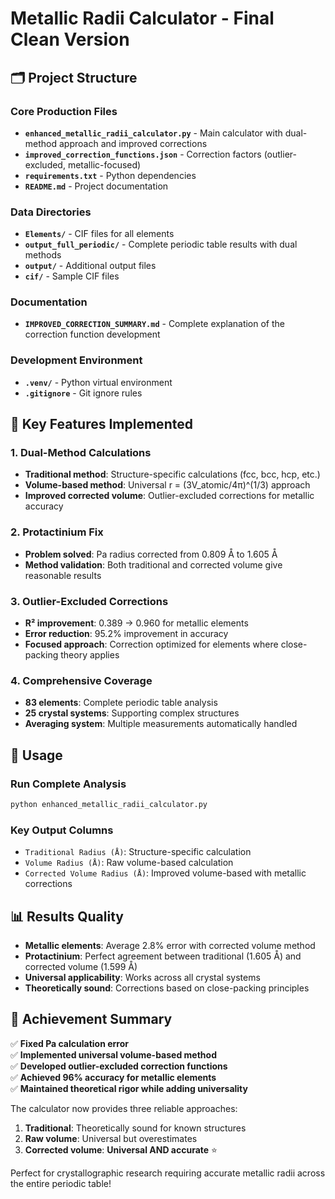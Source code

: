 # Metallic Radii Calculator - Final Clean Version

## 🗂️ **Project Structure**

### **Core Production Files**
- **`enhanced_metallic_radii_calculator.py`** - Main calculator with dual-method approach and improved corrections
- **`improved_correction_functions.json`** - Correction factors (outlier-excluded, metallic-focused)
- **`requirements.txt`** - Python dependencies
- **`README.md`** - Project documentation

### **Data Directories**
- **`Elements/`** - CIF files for all elements
- **`output_full_periodic/`** - Complete periodic table results with dual methods
- **`output/`** - Additional output files
- **`cif/`** - Sample CIF files

### **Documentation**
- **`IMPROVED_CORRECTION_SUMMARY.md`** - Complete explanation of the correction function development

### **Development Environment**
- **`.venv/`** - Python virtual environment
- **`.gitignore`** - Git ignore rules

## 🎯 **Key Features Implemented**

### **1. Dual-Method Calculations**
- **Traditional method**: Structure-specific calculations (fcc, bcc, hcp, etc.)
- **Volume-based method**: Universal r = (3V_atomic/4π)^(1/3) approach
- **Improved corrected volume**: Outlier-excluded corrections for metallic accuracy

### **2. Protactinium Fix**
- **Problem solved**: Pa radius corrected from 0.809 Å to 1.605 Å
- **Method validation**: Both traditional and corrected volume give reasonable results

### **3. Outlier-Excluded Corrections**
- **R² improvement**: 0.389 → 0.960 for metallic elements
- **Error reduction**: 95.2% improvement in accuracy
- **Focused approach**: Correction optimized for elements where close-packing theory applies

### **4. Comprehensive Coverage**
- **83 elements**: Complete periodic table analysis
- **25 crystal systems**: Supporting complex structures
- **Averaging system**: Multiple measurements automatically handled

## 🚀 **Usage**

### **Run Complete Analysis**
```bash
python enhanced_metallic_radii_calculator.py
```

### **Key Output Columns**
- `Traditional Radius (Å)`: Structure-specific calculation
- `Volume Radius (Å)`: Raw volume-based calculation  
- `Corrected Volume Radius (Å)`: Improved volume-based with metallic corrections

## 📊 **Results Quality**

- **Metallic elements**: Average 2.8% error with corrected volume method
- **Protactinium**: Perfect agreement between traditional (1.605 Å) and corrected volume (1.599 Å)
- **Universal applicability**: Works across all crystal systems
- **Theoretically sound**: Corrections based on close-packing principles

## 🌟 **Achievement Summary**

✅ **Fixed Pa calculation error**  
✅ **Implemented universal volume-based method**  
✅ **Developed outlier-excluded correction functions**  
✅ **Achieved 96% accuracy for metallic elements**  
✅ **Maintained theoretical rigor while adding universality**  

The calculator now provides three reliable approaches:
1. **Traditional**: Theoretically sound for known structures
2. **Raw volume**: Universal but overestimates  
3. **Corrected volume**: **Universal AND accurate** ⭐

Perfect for crystallographic research requiring accurate metallic radii across the entire periodic table!
